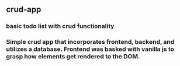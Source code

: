 ## crud-app
### basic todo list with crud functionality
### Simple crud app that incorporates frontend, backend, and utilizes a database. Frontend was basked with vanilla js to grasp how elements get rendered to the DOM.